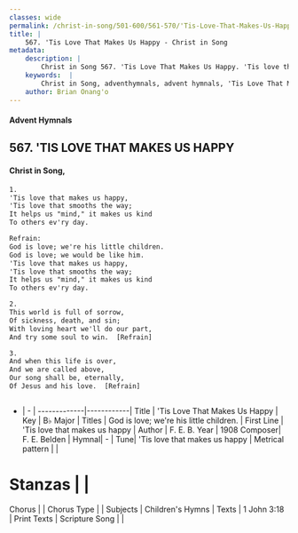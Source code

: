 ```yaml
---
classes: wide
permalink: /christ-in-song/501-600/561-570/'Tis-Love-That-Makes-Us-Happy/
title: |
    567. 'Tis Love That Makes Us Happy - Christ in Song
metadata:
    description: |
        Christ in Song 567. 'Tis Love That Makes Us Happy. 'Tis love that makes us happy, 'Tis love that smooths the way; It helps us "mind," it makes us kind To others ev'ry day. 
    keywords:  |
        Christ in Song, adventhymnals, advent hymnals, 'Tis Love That Makes Us Happy, 'Tis love that makes us happy. God is love; we're his little children.
    author: Brian Onang'o
---
```


#### Advent Hymnals
## 567. 'TIS LOVE THAT MAKES US HAPPY
####  Christ in Song,

```txt
1.
'Tis love that makes us happy,
'Tis love that smooths the way;
It helps us "mind," it makes us kind
To others ev'ry day.

Refrain:
God is love; we're his little children.
God is love; we would be like him.
'Tis love that makes us happy,
'Tis love that smooths the way;
It helps us "mind," it makes us kind
To others ev'ry day.

2.
This world is full of sorrow,
Of sickness, death, and sin;
With loving heart we'll do our part,
And try some soul to win.  [Refrain]

3.
And when this life is over,
And we are called above,
Our song shall be, eternally,
Of Jesus and his love.  [Refrain]



```

- |   -  |
-------------|------------|
Title | 'Tis Love That Makes Us Happy |
Key | B♭ Major |
Titles | God is love; we're his little children. |
First Line | 'Tis love that makes us happy |
Author | F. E. B.
Year | 1908
Composer| F. E. Belden |
Hymnal|  - |
Tune| 'Tis love that makes us happy |
Metrical pattern | |
# Stanzas |  |
Chorus |  |
Chorus Type |  |
Subjects | Children's Hymns |
Texts | 1 John 3:18 |
Print Texts | 
Scripture Song |  |
    
